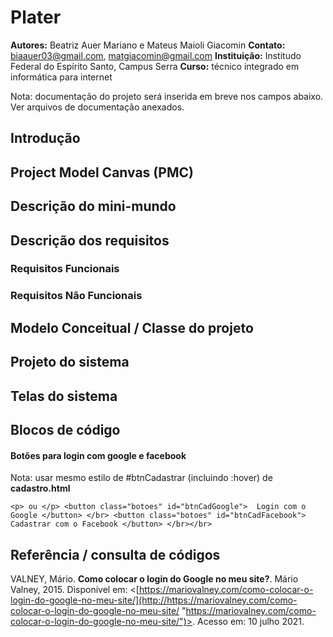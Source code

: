 # Plater

**Autores:** Beatriz Auer Mariano e Mateus Maioli Giacomin
**Contato:** biaauer03@gmail.com, matgiacomin@gmail.com
**Instituição:** Institudo Federal do Espírito Santo, Campus Serra
**Curso:** técnico integrado em informática para internet

Nota: documentação do projeto será inserida em breve nos campos abaixo. Ver arquivos de documentação anexados.

## Introdução
## Project Model Canvas (PMC)
## Descrição do mini-mundo
## Descrição dos requisitos
### Requisitos Funcionais
### Requisitos Não Funcionais
## Modelo Conceitual / Classe do projeto
## Projeto do sistema
## Telas do sistema
## Blocos de código

#### Botões para login com google e facebook
Nota: usar mesmo estilo de #btnCadastrar (incluindo :hover) de **cadastro.html**

`<p> ou </p>
<button class="botoes" id="btnCadGoogle">  Login com o Google </button> </br>
<button class="botoes" id="btnCadFacebook"> Cadastrar com o Facebook </button>
</br></br>`

## Referência / consulta de códigos

VALNEY, Mário. **Como colocar o login do Google no meu site?**. Mário Valney, 2015. Disponível em: <[https://mariovalney.com/como-colocar-o-login-do-google-no-meu-site/](http://https://mariovalney.com/como-colocar-o-login-do-google-no-meu-site/ "https://mariovalney.com/como-colocar-o-login-do-google-no-meu-site/")>. Acesso em: 10 julho 2021.
